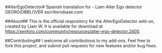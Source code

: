 #AlterEgoDetector#
Spanish translation for - Liam Alter Ego detector
GEORGiOBBLOVER
escritoriobase.com

##About##
This is the official respository for the AlterEgoDetector add-on, created by Liam W. It is available for download at https://xenforo.com/community/resources/alter-ego-detector.2405.

##Contributing##
I welcome all contributions to my add-ons. Feel free to fork this project, and submit pull requests for new features and/or bug fixes.
